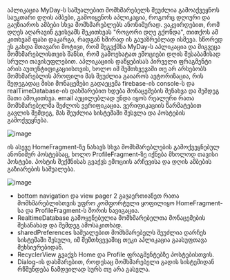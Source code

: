 აპლიკაცია MyDay-ს საშუალებით მომხმარებელს შეუძლია გამოაქვეყნოს საუკთარი დღის ამბები, გამოიყენოს აპლიკაცია, როგორც დღიური და გაუზიაროს ამბები სხვა მომხმარებლებს ანონიმურად. ვაკვირდებით, რომ დღეს აღარავინ გვისვამს შეკითხვას "როგორი დღე გქონდა", თითქოს ამ კითხვამ ფასი დაკარგა, რადგან ხშირად ის გაუაზრებლად ისმევა. სწორედ ეს გახდა მთავარი მოტივი, რომ შეგვქმნა MyDay-ს აპლიკაცია და მიგვეცა მომხმარებლისთვის შანსი, რომ გამოეხატათ ემოციები დღის შესაბამისად სრული თავისუფლებით. აპლიკაციის დაწყებისას პირველი ფრაგმენტი არის აუთენტიფიკაციისთვის, ხოლო იმ შემთხვევაში თუ არ არსებობს მომხმარებლის პროფილი მას შეუძლია გაიაროს ავტორიზაცია, რის შედეგადაც მისი მონაცემები გადაეცემა firebase-ის console-ს და realTimeDatabase-ის დახმარებით ხდება მონაცემების შენახვა და შემდეგ მათი ამოკითხვა. email აუცილებლად უნდა იყოს რეალური რათა მომხმარებელმა შეძლოს ვერიფიკაცია. ვერიფიკაციის წარმატებით გავლის შემდეგ, მას შეუძლია სისტემაში შესვლა და პოსტების გამოქვეყნება.

![image](https://user-images.githubusercontent.com/115727018/213563196-c937ed36-248e-4e62-8c3c-941ec88a522d.png)

ის ასევე HomeFragment-ზე ნახავს სხვა მომხმარებლების გამოქვეყნებულ ანონიმურ პოსტებსაც, ხოლო ProfileFragment-ზე იქნება მხოლოდ თავისი პოსტები. პოსტის შექმნისას გვაქვს ემოციის არჩევისა და დღის ამბების გაზიარების საშუალება.

![image](https://user-images.githubusercontent.com/115727018/213565270-8dcee156-f375-4c26-ba8b-b142270231d1.png)
* bottom navigation და view pager 2 გავაერთიანეთ რათა მომხმარებლისთვის უფრო კომფორტული ყოფილიყო HomeFragment-სა და ProfileFragment-ს შორის ნავიგაცია. 
* RealtimeDatabase გამოყენებულია მომხმარებელთა მონაცემების შესანახად და შემდეგ ამოსაკითხად.
* sharedPreferences საშუალებით მომხმარებელს შეუძლია დარჩეს სისტემაში შესული, იმ შემთხვევაშიც თუკი აპლიკაცია გაასუფთავა მეხსიერებიდან.
* RecyclerView გვაქვს Home და Profile ფრაგმენტებზე პოსტებისთვის.
* Dialog-ის დახმარებით, როდესაც მომხმარებელი გადის სისტემიდან რწმუნდება ნამდვილად სურს თუ არა გასვლა.




